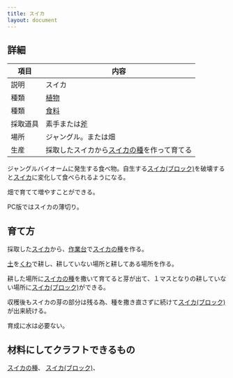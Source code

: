 ```yaml
---
title: スイカ
layout: document
---
```

## 詳細

|項目|内容|
|---|---|
|説明|スイカ|
|種類|[植物](植物)|
|種類|[食料](食料)|
|採取道具|素手または[斧](木の斧)|
|場所|ジャングル。または畑|
|生産|採取したスイカから[スイカの種](スイカの種)を作って育てる|

ジャングルバイオームに発生する食べ物。自生する[スイカ(ブロック)](スイカ(ブロック))を破壊すると[スイカ](スイカ)に変化して食べられるようになる。

畑で育てて増やすことができる。

PC版ではスイカの薄切り。

## 育て方

採取した[スイカ](スイカ)から、[作業台](作業台)で[スイカの種](スイカの種)を作る。

[土](土)を[くわ](木のくわ)で耕し、耕していない場所と耕してある場所を作る。

耕した場所に[スイカの種](スイカの種)を撒いて育てると芽が出て、１マスとなりの耕していない場所に[スイカ(ブロック)](スイカ(ブロック))ができる。

収穫後もスイカの芽の部分は残る為、種を撒き直さずに続けて[スイカ(ブロック)](スイカ(ブロック))が出来続ける。

育成に水は必要ない。

## 材料にしてクラフトできるもの

[スイカの種](スイカの種)、
[スイカ(ブロック)](スイカ(ブロック))、
